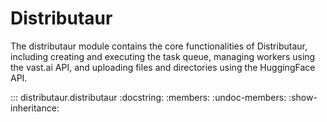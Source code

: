 # Distributaur

The distributaur module contains the core functionalities of Distributaur, including creating and executing the task queue, managing workers using the vast.ai API, and uploading files and directories using the HuggingFace API.

::: distributaur.distributaur
    :docstring:
    :members:
    :undoc-members:
    :show-inheritance: